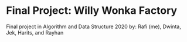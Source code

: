 # Final Project: Willy Wonka Factory
Final project in Algorithm and Data Structure 2020 by: Rafi (me), Dwinta, Jek, Harits, and Rayhan
